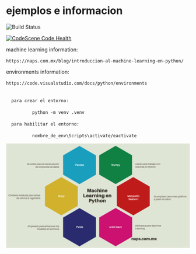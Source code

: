# ejemplos e informacion




![Build Status](https://github.com/mikaelvesavuori/figmagic/workflows/master/badge.svg) 

[![CodeScene Code Health](https://codescene.io/projects/8364/status-badges/code-health)](https://codescene.io/projects/8364)





 machine learning information:

    https://naps.com.mx/blog/introduccion-al-machine-learning-en-python/

 
 environments information:

    https://code.visualstudio.com/docs/python/environments


      para crear el entorno: 

              python -m venv .venv

      para habilitar el entorno: 
    
              nombre_de_env\Scripts\activate/eactivate




![Librerias necesarias](assets/ml_lib.png)
    

